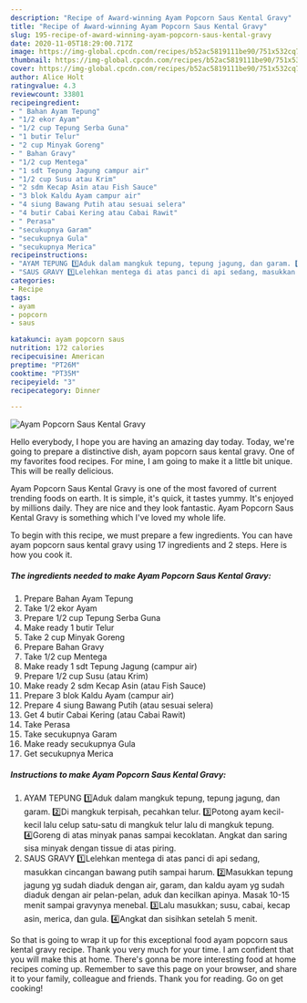 ```yaml
---
description: "Recipe of Award-winning Ayam Popcorn Saus Kental Gravy"
title: "Recipe of Award-winning Ayam Popcorn Saus Kental Gravy"
slug: 195-recipe-of-award-winning-ayam-popcorn-saus-kental-gravy
date: 2020-11-05T18:29:00.717Z
image: https://img-global.cpcdn.com/recipes/b52ac5819111be90/751x532cq70/ayam-popcorn-saus-kental-gravy-foto-resep-utama.jpg
thumbnail: https://img-global.cpcdn.com/recipes/b52ac5819111be90/751x532cq70/ayam-popcorn-saus-kental-gravy-foto-resep-utama.jpg
cover: https://img-global.cpcdn.com/recipes/b52ac5819111be90/751x532cq70/ayam-popcorn-saus-kental-gravy-foto-resep-utama.jpg
author: Alice Holt
ratingvalue: 4.3
reviewcount: 33801
recipeingredient:
- " Bahan Ayam Tepung"
- "1/2 ekor Ayam"
- "1/2 cup Tepung Serba Guna"
- "1 butir Telur"
- "2 cup Minyak Goreng"
- " Bahan Gravy"
- "1/2 cup Mentega"
- "1 sdt Tepung Jagung campur air"
- "1/2 cup Susu atau Krim"
- "2 sdm Kecap Asin atau Fish Sauce"
- "3 blok Kaldu Ayam campur air"
- "4 siung Bawang Putih atau sesuai selera"
- "4 butir Cabai Kering atau Cabai Rawit"
- " Perasa"
- "secukupnya Garam"
- "secukupnya Gula"
- "secukupnya Merica"
recipeinstructions:
- "AYAM TEPUNG 1️⃣Aduk dalam mangkuk tepung, tepung jagung, dan garam. 2️⃣Di mangkuk terpisah, pecahkan telur. 3️⃣Potong ayam kecil-kecil lalu celup satu-satu di mangkuk telur lalu di mangkuk tepung. 4️⃣Goreng di atas minyak panas sampai kecoklatan. Angkat dan saring sisa minyak dengan tissue di atas piring."
- "SAUS GRAVY 1️⃣Lelehkan mentega di atas panci di api sedang, masukkan cincangan bawang putih sampai harum. 2️⃣Masukkan tepung jagung yg sudah diaduk dengan air, garam, dan kaldu ayam yg sudah diaduk dengan air pelan-pelan, aduk dan kecilkan apinya. Masak 10-15 menit sampai gravynya menebal. 3️⃣Lalu masukkan; susu, cabai, kecap asin, merica, dan gula. 4️⃣Angkat dan sisihkan setelah 5 menit."
categories:
- Recipe
tags:
- ayam
- popcorn
- saus

katakunci: ayam popcorn saus 
nutrition: 172 calories
recipecuisine: American
preptime: "PT26M"
cooktime: "PT35M"
recipeyield: "3"
recipecategory: Dinner

---
```



![Ayam Popcorn Saus Kental Gravy](https://img-global.cpcdn.com/recipes/b52ac5819111be90/751x532cq70/ayam-popcorn-saus-kental-gravy-foto-resep-utama.jpg)

Hello everybody, I hope you are having an amazing day today. Today, we're going to prepare a distinctive dish, ayam popcorn saus kental gravy. One of my favorites food recipes. For mine, I am going to make it a little bit unique. This will be really delicious.

Ayam Popcorn Saus Kental Gravy is one of the most favored of current trending foods on earth. It is simple, it's quick, it tastes yummy. It's enjoyed by millions daily. They are nice and they look fantastic. Ayam Popcorn Saus Kental Gravy is something which I've loved my whole life.




To begin with this recipe, we must prepare a few ingredients. You can have ayam popcorn saus kental gravy using 17 ingredients and 2 steps. Here is how you cook it.

<!--inarticleads1-->

##### The ingredients needed to make Ayam Popcorn Saus Kental Gravy:

1. Prepare  Bahan Ayam Tepung
1. Take 1/2 ekor Ayam
1. Prepare 1/2 cup Tepung Serba Guna
1. Make ready 1 butir Telur
1. Take 2 cup Minyak Goreng
1. Prepare  Bahan Gravy
1. Take 1/2 cup Mentega
1. Make ready 1 sdt Tepung Jagung (campur air)
1. Prepare 1/2 cup Susu (atau Krim)
1. Make ready 2 sdm Kecap Asin (atau Fish Sauce)
1. Prepare 3 blok Kaldu Ayam (campur air)
1. Prepare 4 siung Bawang Putih (atau sesuai selera)
1. Get 4 butir Cabai Kering (atau Cabai Rawit)
1. Take  Perasa
1. Take secukupnya Garam
1. Make ready secukupnya Gula
1. Get secukupnya Merica




<!--inarticleads2-->

##### Instructions to make Ayam Popcorn Saus Kental Gravy:

1. AYAM TEPUNG 1️⃣Aduk dalam mangkuk tepung, tepung jagung, dan garam. 2️⃣Di mangkuk terpisah, pecahkan telur. 3️⃣Potong ayam kecil-kecil lalu celup satu-satu di mangkuk telur lalu di mangkuk tepung. 4️⃣Goreng di atas minyak panas sampai kecoklatan. Angkat dan saring sisa minyak dengan tissue di atas piring.
1. SAUS GRAVY 1️⃣Lelehkan mentega di atas panci di api sedang, masukkan cincangan bawang putih sampai harum. 2️⃣Masukkan tepung jagung yg sudah diaduk dengan air, garam, dan kaldu ayam yg sudah diaduk dengan air pelan-pelan, aduk dan kecilkan apinya. Masak 10-15 menit sampai gravynya menebal. 3️⃣Lalu masukkan; susu, cabai, kecap asin, merica, dan gula. 4️⃣Angkat dan sisihkan setelah 5 menit.




So that is going to wrap it up for this exceptional food ayam popcorn saus kental gravy recipe. Thank you very much for your time. I am confident that you will make this at home. There's gonna be more interesting food at home recipes coming up. Remember to save this page on your browser, and share it to your family, colleague and friends. Thank you for reading. Go on get cooking!
